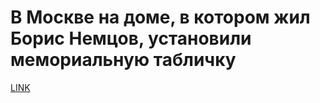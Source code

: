 # В Москве на доме, в котором жил Борис Немцов, установили мемориальную табличку



[LINK](https://varlamov.ru/2828333.html)